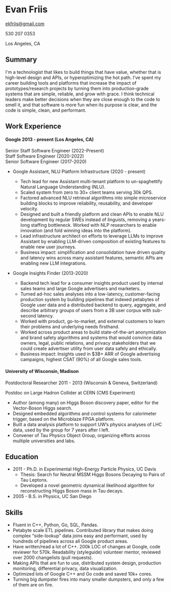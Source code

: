 # Evan Friis

ekfriis@gmail.com

530 207 0353

Los Angeles, CA

## Summary

I'm a technologist that likes to build things that have value, whether that is high-level design and APIs, or hyperoptimizing the hot path. I’ve spent my career building tools and platforms that increase the impact of prototypes/research projects by turning them into production-grade systems that are simple, reliable, and grow with grace. I think technical leaders make better decisions when they are close enough to the code to smell it, and that software is more fun when its purpose is clear, and the code is simple, clean, and performant.

## Work Experience

#### Google 2013 - present (Los Angeles, CA)

Senior Staff Software Engineer (2022-Present)  
Staff Software Engineer (2020-2022)  
Senior Software Engineer (2017-2020)  

- Google Assistant, NLU Platform Infrastructure (2020 - present)
  - Tech lead for new Assistant multi-tenant platform to un-spaghettify Natural Language Understanding (NLU).
  - Scaled system from zero to 30+ client teams serving 30k QPS.
  - Factored advanced NLU retrieval algorithms into simple microservice building blocks to improve reliability, reusability, and developer velocity.
  - Designed and built a friendly platform and clean APIs to enable NLU development by regular SWEs instead of linguists, removing a years-long staffing bottleneck.  Worked with NLP researchers to enable innovation (and fold winning ideas into the platform).
  - Lead infrastructure architect on efforts to leverage LLMs to improve Assistant by enabling LLM-driven composition of existing features to enable new user journeys.
  - Business impact: simplification and consolidation have driven quality and latency wins across many assistant features, semantic APIs are enabling new LLM integrations.

- Google Insights Finder (2013-2020)
  - Backend tech lead for a consumer insights product used by internal sales teams and large Google advertisers and marketers.
  - Turned ad-hoc sales analyses into a low-latency, customer-facing production system by building pipelines that indexed petabytes of Google user data and a distributed backend to query, aggregate, and describe arbitrary groups of users from a 3B user corpus with sub-second latency.
  - Worked with product, go-to-market, and external customers to learn their problems and underlying needs firsthand.
  - Worked across product areas to build state-of-the-art anonymization and brand safety algorithms and systems that would convince data owners, legal, public relations, and privacy stakeholders that we could create advertiser utility from user data safely and ethically.
  - Business impact: Insights used in $3B+ ARR of Google advertising campaigns, highest CSAT (90%) of all Google sales tools.  

#### University of Wisconsin, Madison
Postdoctoral Researcher 2011 - 2013 (Wisconsin & Geneva, Switzerland)

Postdoc on Large Hadron Collider at CERN (CMS Experiment)

-  Author (among many) on Higgs Boson discovery paper, editor for the Vector-Boson Higgs search.
-  Designed embedded algorithms and control systems for calorimeter trigger, based on the Microblaze FPGA platform.
-  Built a data analysis platform to support UW’s physics analyses of LHC data, used by the group for 7 years after I left.
-  Convener of Tau Physics Object Group, organizing efforts across multiple universities and labs.

## Education 

 - 2011 - Ph.D. in Experimental High-Energy Particle Physics, UC Davis
   - Thesis: Search for Neutral MSSM Higgs Bosons Decaying to Pairs of Tau Leptons.
   - Developed a novel geometric dynamical likelihood algorithm for reconstructing Higgs Boson mass in Tau decays.
 - 2005 - B.S. in Physics, UC San Diego

## Skills

 - Fluent in C++, Python, Go, SQL, Pandas.
 - Petabyte scale ETL pipelines. Contributed library that makes doing complex “side-lookup” data joins easy and performant, used by hundreds of pipelines across all Google product areas. 
 - Have written/read a lot of C++. 200k LOC of changes at Google, code reviewer for 570k. Readability (styleguide) volunteer mentor, reviewed over 2000 changelists (pull requests).
 - Making APIs that are fun to use, distributed system design, production monitoring, differential privacy, data visualization.
 - Optimized lots of Google C++ and Go code and saved 10k+ cores.
 - Turning big dumpster fires into many smaller dumpsters, and only a few of them are on fire.

